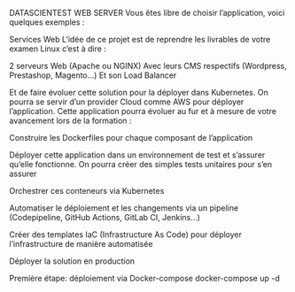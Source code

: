 DATASCIENTEST WEB SERVER
Vous êtes libre de choisir l’application, voici quelques exemples :

Services Web L’idée de ce projet est de reprendre les livrables de votre examen Linux c’est à dire :

2 serveurs Web (Apache ou NGINX) Avec leurs CMS respectifs (Wordpress, Prestashop, Magento...) Et son Load Balancer

Et de faire évoluer cette solution pour la déployer dans Kubernetes. On pourra se servir d’un provider Cloud comme AWS pour déployer l’application. Cette application pourra évoluer au fur et à mesure de votre avancement lors de la formation :

Construire les Dockerfiles pour chaque composant de l’application

Déployer cette application dans un environnement de test et s’assurer qu’elle fonctionne. On pourra créer des simples tests unitaires pour s’en assurer

Orchestrer ces conteneurs via Kubernetes

Automatiser le déploiement et les changements via un pipeline (Codepipeline, GitHub Actions, GitLab CI, Jenkins…)

Créer des templates IaC (Infrastructure As Code) pour déployer l’infrastructure de manière automatisée

Déployer la solution en production

Première étape: déploiement via Docker-compose
docker-compose up -d